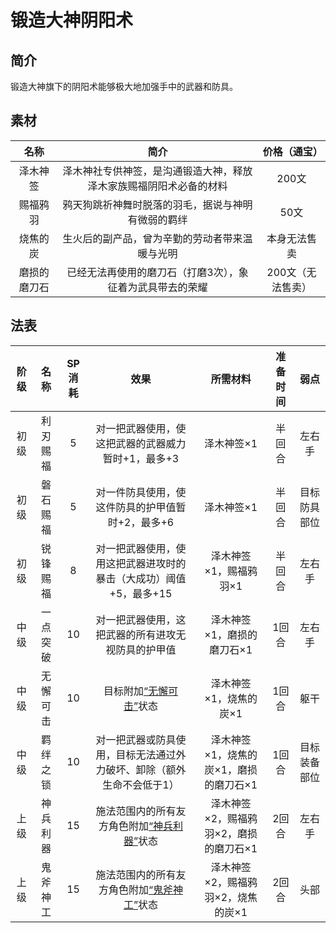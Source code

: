 # 锻造大神阴阳术

## 简介

锻造大神旗下的阴阳术能够极大地加强手中的武器和防具。

## 素材

名称|简介|价格（通宝）
:--:|:--:|:--:
泽木神签|泽木神社专供神签，是沟通锻造大神，释放泽木家族赐福阴阳术必备的材料|200文
赐福鸦羽|鸦天狗跳祈神舞时脱落的羽毛，据说与神明有微弱的羁绊|50文
烧焦的炭|生火后的副产品，曾为辛勤的劳动者带来温暖与光明|本身无法售卖
磨损的磨刀石|已经无法再使用的磨刀石（打磨3次），象征着为武具带去的荣耀|200文（无法售卖）

## 法表

阶级|名称|SP消耗|效果|所需材料|准备时间|弱点
:--:|:--:|:--:|:--:|:--:|:--:|:--:
初级|利刃赐福|5|对一把武器使用，使这把武器的武器威力暂时+1，最多+3|泽木神签×1|半回合|左右手
初级|磐石赐福|5|对一件防具使用，使这件防具的护甲值暂时+2，最多+6|泽木神签×1|半回合|目标防具部位
初级|锐锋赐福|8|对一把武器使用，使用这把武器进攻时的暴击（大成功）阈值+5，最多+15|泽木神签×1，赐福鸦羽×1|半回合|左右手
中级|一点突破|10|对一把武器使用，这把武器的所有进攻无视防具的护甲值|泽木神签×1，磨损的磨刀石×1|1回合|左右手
中级|无懈可击|10|目标附加<a href="../../../../status/normal/#无懈可击" target="_blank">“无懈可击”</a>状态|泽木神签×1，烧焦的炭×1|1回合|躯干
中级|羁绊之锁|10|对一把武器或防具使用，目标无法通过外力破坏、卸除（额外生命不会低于1）|泽木神签×1，烧焦的炭×1，磨损的磨刀石×1|1回合|目标装备部位
上级|神兵利器|15|施法范围内的所有友方角色附加<a href="../../../../status/normal/#神兵利器" target="_blank">“神兵利器”</a>状态|泽木神签×2，赐福鸦羽×2，磨损的磨刀石×1|2回合|左右手
上级|鬼斧神工|15|施法范围内的所有友方角色附加<a href="../../../../status/normal/#鬼斧神工" target="_blank">“鬼斧神工”</a>状态|泽木神签×2，赐福鸦羽×2，烧焦的炭×1|2回合|头部